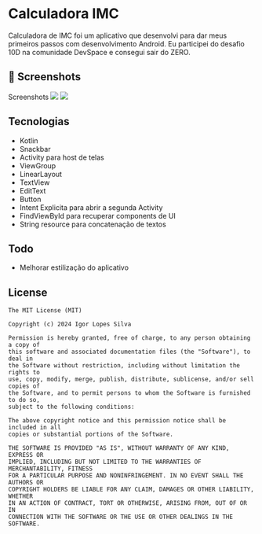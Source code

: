 # Calculadora IMC
Calculadora de IMC foi um aplicativo que desenvolvi para dar meus primeiros passos com desenvolvimento Android. Eu participei do desafio 10D na comunidade DevSpace e consegui sair do ZERO.

## :camera_flash: Screenshots
<!-- You can add more screenshots here if you like -->
Screenshots
<img src="https://github.com/igorlopessilva99/CalculadoraImc/assets/171837436/ec1336df-c94d-46b8-88c9-dae9aee27698" width90/> <img src="https://github.com/igorlopessilva99/CalculadoraImc/assets/171837436/c18745e7-2af8-4478-92d8-09560acd3d9d" width90/>

## Tecnologias
+ Kotlin
+ Snackbar
+ Activity para host de telas
+ ViewGroup
+ LinearLayout
+ TextView
+ EditText
+ Button
+ Intent Explicita para abrir a segunda Activity
+ FindViewById para recuperar components de UI
+ String resource para concatenação de textos

## Todo 
+ Melhorar estilização do aplicativo


## License
```
The MIT License (MIT)

Copyright (c) 2024 Igor Lopes Silva

Permission is hereby granted, free of charge, to any person obtaining a copy of
this software and associated documentation files (the "Software"), to deal in
the Software without restriction, including without limitation the rights to
use, copy, modify, merge, publish, distribute, sublicense, and/or sell copies of
the Software, and to permit persons to whom the Software is furnished to do so,
subject to the following conditions:

The above copyright notice and this permission notice shall be included in all
copies or substantial portions of the Software.

THE SOFTWARE IS PROVIDED "AS IS", WITHOUT WARRANTY OF ANY KIND, EXPRESS OR
IMPLIED, INCLUDING BUT NOT LIMITED TO THE WARRANTIES OF MERCHANTABILITY, FITNESS
FOR A PARTICULAR PURPOSE AND NONINFRINGEMENT. IN NO EVENT SHALL THE AUTHORS OR
COPYRIGHT HOLDERS BE LIABLE FOR ANY CLAIM, DAMAGES OR OTHER LIABILITY, WHETHER
IN AN ACTION OF CONTRACT, TORT OR OTHERWISE, ARISING FROM, OUT OF OR IN
CONNECTION WITH THE SOFTWARE OR THE USE OR OTHER DEALINGS IN THE SOFTWARE.
```
